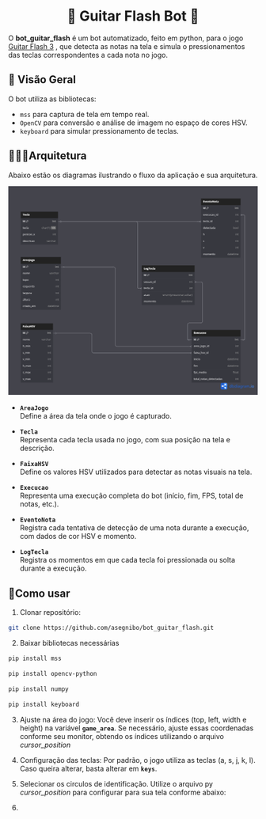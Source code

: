 <h1 align="center">🎸 Guitar Flash Bot 🎸</h1>

O **bot_guitar_flash** é um bot automatizado, feito em python, para o jogo [Guitar Flash 3](https://guitarflash3.com/) , que detecta as notas na tela e simula o pressionamentos das teclas correspondentes a cada nota no jogo. 

## 🔧 Visão Geral

O bot utiliza as bibliotecas:

- `mss` para captura de tela em tempo real.
- `OpenCV` para conversão e análise de imagem no espaço de cores HSV.
- `keyboard` para simular pressionamento de teclas.

## 👷🏽‍♂️Arquitetura

Abaixo estão os diagramas ilustrando o fluxo da aplicação e sua arquitetura.

<img src="images/diagrama1.png" width= "900">


- **`AreaJogo`**  
  Define a área da tela onde o jogo é capturado.

- **`Tecla`**  
  Representa cada tecla usada no jogo, com sua posição na tela e descrição.

- **`FaixaHSV`**  
  Define os valores HSV utilizados para detectar as notas visuais na tela.

- **`Execucao`**  
  Representa uma execução completa do bot (início, fim, FPS, total de notas, etc.).

- **`EventoNota`**  
  Registra cada tentativa de detecção de uma nota durante a execução, com dados de cor HSV e momento.

- **`LogTecla`**  
  Registra os momentos em que cada tecla foi pressionada ou solta durante a execução.

## 🚀Como usar

1. Clonar repositório:
```bash
git clone https://github.com/asegnibo/bot_guitar_flash.git
```
2. Baixar bibliotecas necessárias
```bash
pip install mss
```
```bash
pip install opencv-python
```
```bash
pip install numpy
```
```bash
pip install keyboard
```
3. Ajuste na área do jogo: Você deve inserir os índices (top, left, width e height) na variável **`game_area`**. Se necessário, ajuste essas coordenadas conforme seu monitor, obtendo os índices utilizando o arquivo *cursor_position*

4. Configuração das teclas: Por padrão, o jogo utiliza as teclas (a, s, j, k, l). Caso queira alterar, basta alterar em **`keys`**.

6. Selecionar os circulos de identificação. Utilize o arquivo py *cursor_position* para configurar para sua tela conforme abaixo:
7.  



